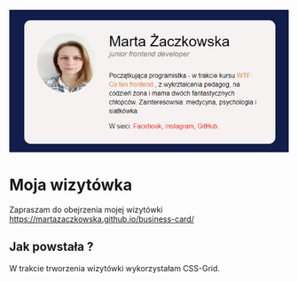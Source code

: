 ![business-card screenshot](github/gh.png)

# Moja wizytówka

Zapraszam do obejrzenia mojej wizytówki https://martazaczkowska.github.io/business-card/

## Jak powstała ?

W trakcie trworzenia wizytówki wykorzystałam CSS-Grid.
